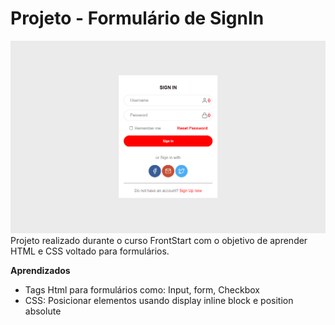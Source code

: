 # Projeto - Formulário de SignIn


![Preview do Projeto](https://github.com/marcosfujimoto/paginasignin/blob/main/assets/Formulario.png?raw=true)
Projeto realizado durante o curso FrontStart com o objetivo de aprender HTML e CSS voltado para formulários. 

**Aprendizados**
- Tags Html para formulários como: Input, form, Checkbox
- CSS: Posicionar elementos usando display inline block e position absolute
